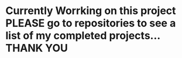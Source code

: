 # Currently Worrking on this project PLEASE go to repositories to see a list of my completed projects... THANK YOU
